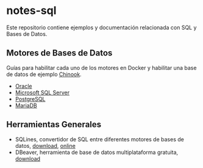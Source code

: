 # notes-sql

Este repositorio contiene ejemplos y documentación relacionada con SQL y Bases de Datos.

## Motores de Bases de Datos

Guías para habilitar cada uno de los motores en Docker y habilitar una base de datos de ejemplo [Chinook](https://github.com/lerocha/chinook-database).

- [Oracle](README-oracle.md)
- [Microsoft SQL Server](README-mssql.md)
- [PostgreSQL](README-postgres.md)
- [MariaDB](README-mariadb.md)

## Herramientas Generales

- SQLines, convertidor de SQL entre diferentes motores de bases de datos, [download](https://www.sqlines.com/download), [online](https://www.sqlines.com/online)
- DBeaver, herramienta de base de datos multiplataforma gratuita, [download](https://dbeaver.io/download)
